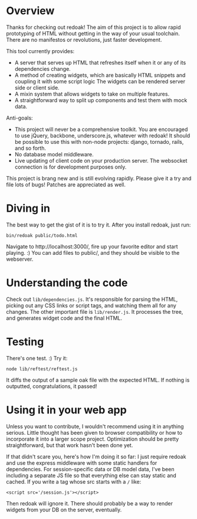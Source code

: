 # Overview

Thanks for checking out redoak! The aim of this project is to allow rapid
prototyping of HTML without getting in the way of your usual toolchain.  There
are no manifestos or revolutions, just faster development.

This tool currently provides:
- A server that serves up HTML that refreshes itself when it or any of its
  dependencies change.
- A method of creating widgets, which are basically HTML snippets and coupling
  it with some script logic  The widgets can be rendered server side or client
  side.
- A mixin system that allows widgets to take on multiple features.
- A straightforward way to split up components and test them with mock data.

Anti-goals:
- This project will never be a comprehensive toolkit. You are encouraged to use
  jQuery, backbone, underscore.js, whatever with redoak! It should be possible
  to use this with non-node projects: django, tornado, rails, and so forth.
- No database model middleware.
- Live updating of client code on your production server. The websocket
  connection is for development purposes only.

This project is brang new and is still evolving rapidly. Please give it a try
and file lots of bugs! Patches are appreciated as well.

# Diving in

The best way to get the gist of it is to try it. After you install redoak, just
run:

    bin/redoak public/todo.html

Navigate to http://localhost:3000/, fire up your favorite editor and start
playing. :) You can add files to public/, and they should be visible to the
webserver.

# Understanding the code

Check out `lib/dependencies.js`. It's responsible for parsing the HTML, picking
out any CSS links or script tags, and watching them all for any changes. The
other important file is `lib/render.js`. It processes the tree, and generates
widget code and the final HTML.

# Testing

There's one test. :) Try it:

    node lib/reftest/reftest.js

It diffs the output of a sample oak file with the expected HTML. If nothing is
outputted, congratulations, it passed!

# Using it in your web app

Unless you want to contribute, I wouldn't recommend using it in anything
serious. Little thought has been given to browser compatibility or how to
incorporate it into a larger scope project. Optimization should be pretty
straightforward, but that work hasn't been done yet.

If that didn't scare you, here's how I'm doing it so far: I just require redoak
and use the express middleware with some static handlers for dependencies. For
session-specific data or DB model data, I've been including a separate JS file
so that everything else can stay static and cached. If you write a tag whose
src starts with a `/` like:

    <script src='/session.js'></script>

Then redoak will ignore it. There should probably be a way to render widgets
from your DB on the server, eventually.
